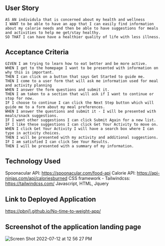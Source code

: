 ## User Story

```
AS AN individula that is concerned about my health and wellness
I WANT to be able to have an app that I can easily find information about my calorie needs and then be able to have suggestions for meals and activities to help me get/stay healthy.
SO THAT I can have have a healthier quality of life with less illness.
```

## Acceptance Criteria

```
GIVEN I am trying to learn how to eat better and be more active.
WHEN I get to the homepage I want to be presented with information on why this is important.
THEN I can click on a button that says Get Started to guide me.
THEN I come to a user form that will ask me information used for meal and activity planning
WHEN I answer the form questions and submit it.
THEN I am taken to a section that will ask if I want to continue or stop for now.
IF I choose to continue I can click the Next Step button which will guide me to a form about my meal preferences.
WHEN I answer the questions and submit it - I will be presented with meals/snack suggestions.
IF I want other suggestions I can click Submit Again for a new list.
IF I like these suggestions I can click Get Your Activity to move on.
WHEN I click Get Your Activity I will have a search box where I can type in activity choices.
THEN I will be presented with my activity and additional suggestions.
IF I am satisfied I can click See Your Results.
THEN I will be presented with a summary of my information.

```
## Technology Used
Spoonacular API:  https://spoonacular.com/food-api
Calorie API: https://api-ninjas.com/api/caloriesburned
CSS framework - Tailwindcss: https://tailwindcss.com/
Javascript, HTML, Jquery 


## Link to Deployed Application
 https://pbnj1.github.io/No-time-to-weight-app/
 
## Screenshot of the application landing page

![Screen Shot 2022-07-12 at 12 56 27 PM](https://user-images.githubusercontent.com/105159702/178578282-d43e95c4-d4f1-4a69-9f0f-ce3f649fa6b4.png)
